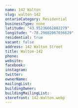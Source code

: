 ```yaml
---
name: 142 Walton
slug: walton-142
ontarioCategory: Residential
businessType: none
latitude: "43.95236662882279"
longitude: "-78.29682067036629"
residential: true
vacant: false
address: 142 Walton Street
title: Walton-142
phone:
website:
facebook:
instagram:
twitter:
ownerName:
mailingList:
buildingOwner:
buildingMailingList:
storefront: 142-Walton.webp
---
```



